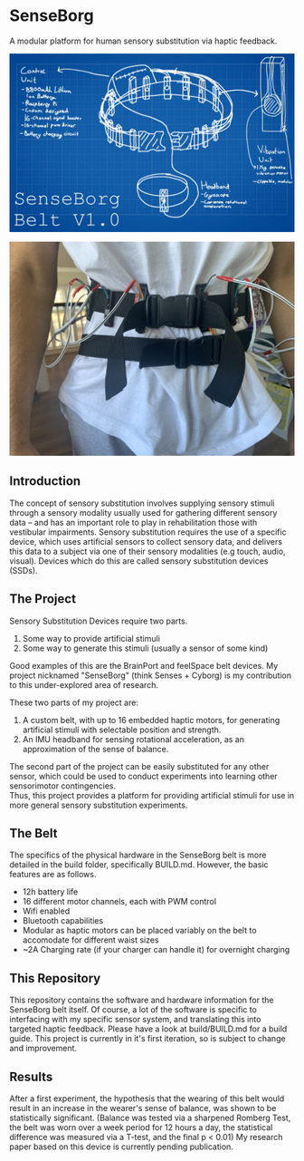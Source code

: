 # SenseBorg
A modular platform for human sensory substitution via haptic feedback.

![Blueprint](/build/images/blueprint.jpg?raw=true)

![Finished](/build/images/finished1.jpg?raw=true)

## Introduction
The concept of sensory substitution involves supplying sensory stimuli through a sensory modality usually used for gathering different sensory data  – and has an important role to play in rehabilitation those with vestibular impairments. Sensory substitution requires the use of a specific device, which uses artificial sensors to collect sensory data, and delivers this data to a subject via one of their sensory modalities (e.g touch, audio, visual). Devices which do this are called sensory substitution devices (SSDs).


## The Project
Sensory Substitution Devices require two parts.  
1. Some way to provide artificial stimuli  
2. Some way to generate this stimuli (usually a sensor of some kind)  

Good examples of this are the BrainPort and feelSpace belt devices. My project nicknamed "SenseBorg" (think Senses + Cyborg) is my contribution to this under-explored area of research.  

These two parts of my project are:
1. A custom belt, with up to 16 embedded haptic motors, for generating artificial stimuli with selectable position and strength.  
2. An IMU headband for sensing rotational acceleration, as an approximation of the sense of balance.  

The second part of the project can be easily substituted for any other sensor, which could be used to conduct experiments into learning other sensorimotor contingencies.  
Thus, this project provides a platform for providing artificial stimuli for use in more general sensory substitution experiments.


## The Belt
The specifics of the physical hardware in the SenseBorg belt is more detailed in the build folder, specifically BUILD.md. However, the basic features are as follows.  
- 12h battery life
- 16 different motor channels, each with PWM control
- Wifi enabled
- Bluetooth capabilities
- Modular as haptic motors can be placed variably on the belt to accomodate for different waist sizes
- ~2A Charging rate (if your charger can handle it) for overnight charging


## This Repository
This repository contains the software and hardware information for the SenseBorg belt itself. Of course, a lot of the software is specific to interfacing with my specific sensor system, and translating this into targeted haptic feedback. Please have a look at build/BUILD.md for a build guide. This project is currently in it's first iteration, so is subject to change and improvement.


## Results
After a first experiment, the hypothesis that the wearing of this belt would result in an increase in the wearer's sense of balance, was shown to be statistically significant. (Balance was tested via a sharpened Romberg Test, the belt was worn over a week period for 12 hours a day, the statistical difference was measured via a T-test, and the final p < 0.01)
My research paper based on this device is currently pending publication.
